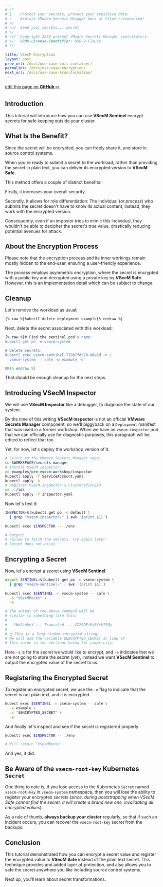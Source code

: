 ```yaml
---
# /*
# |    Protect your secrets, protect your sensitive data.
# :    Explore VMware Secrets Manager docs at https://vsecm.com/
# </
# <>/  keep your secrets... secret
# >/
# <>/' Copyright 2023-present VMware Secrets Manager contributors.
# >/'  SPDX-License-Identifier: BSD-2-Clause
# */

title: VSecM Encryption
layout: post
prev_url: /docs/use-case-init-container/
permalink: /docs/use-case-encryption/
next_url: /docs/use-case-transformation/
---
```


<p class="github-button"
><a href="https://github.com/vmware-tanzu/secrets-manager/blob/main/docs/_pages/0230-encrypt.md"
>edit this page on <strong>GitHub</strong> ✏️</a></p>

## Introduction

This tutorial will introduce how you can use **VSecM Sentinel** encrypt secrets
for safe keeping outside your cluster.

## What Is the Benefit?

Since the secret will be encrypted, you can freely share it, and store in
source control systems.

When you're ready to submit a secret to the workload, rather than providing the
secret in plain text, you can deliver its encrypted version to **VSecM Safe**.

This method offers a couple of distinct benefits:

Firstly, it increases your overall security.

Secondly, it allows for role differentiation: The individual (*or process*) who
submits the secret doesn't have to know its actual content; instead, they work
with the encrypted version.

Consequently, even if an impostor tries to mimic this individual, they wouldn't
be able to decipher the secret's true value, drastically reducing potential
avenues for attack.

## About the Encryption Process

Please note that the encryption process and its inner workings remain mostly
hidden to the end-user, ensuring a user-friendly experience.

The process employs asymmetric encryption, where the secret is encrypted with a
public key and decrypted using a private key by **VSecM Safe**. However,
this is an implementation detail which can be subject to change.

## Cleanup

Let's remove the workload as usual:

```bash 
{% raw %}kubectl delete deployment example{% endraw %}
```

Next, delete the secret associated with this workload:

```bash
{% raw %}# Find the sentinel pod's name:
kubectl get po -n vsecm-system

# Delete secrets:
kubectl exec vsecm-sentinel-778b7fdc78-86v6d -n \
  vsecm-system -- safe -w example -d

OK{% endraw %}
```

That should be enough cleanup for the next steps.

## Introducing **VSecM Inspector**

We will use **VSecM Inspector** like a debugger, to diagnose the
state of our system.

By the time of this writing **VSecM Inspector** is not an official 
**VMware Secrets Manager** component, so we'll piggyback on a `Deployment` 
manifest that was used in a former workshop. When we have an `vsecm-inspector` 
pod that we can officially use for diagnostic purposes, this paragraph will be 
edited to reflect that too.

Yet, for now, let's deploy the workshop version of it.

```bash 
# Switch to the VMware Secrets Manager repo:
cd $WORKSPACE/secrets-manager
# Install VSecM Inspector:
cd examples/pre-vsecm-workshop/inspector
kubectl apply -f ServiceAccount.yaml 
kubectl apply -k .
# Register VSecM Inspector's ClusterSPIFFEID
cd ../ids
kubectl apply -f Inspector.yaml
```

Now let's test it:

```bash
INSPECTOR=$(kubectl get po -n default \
  | grep "vsecm-inspector-" | awk '{print $1}')
  
kubectl exec $INSPECTOR -- ./env

# Output:
# Failed to fetch the secrets. Try again later.
# Secret does not exist
```

## Encrypting a Secret

Now, let's encrypt a secret using **VSecM Sentinel**:

```bash
export SENTINEL=$(kubectl get po -n vsecm-system \
  | grep "vsecm-sentinel-" | awk '{print $1}')
  
kubectl exec $SENTINEL -n vsecm-system -- safe \
  -s "VSecMRocks" \
  -e

# The output of the above command will be 
# similar to something like this:
#
#   YWdlLWVuY ... Truncated ... VZ2SDFiMjEY+V7JMg
#
# ☝️ This is a long random encrypted string. 
# We will use the variable $ENCRYPTED_SECRET in lieu of
# this value in the sections below for simplicity.
```

Here `-s` is for the secret we would like to encrypt, and `-e` indicates
that we are not going to store the secret (*yet*), instead we want **VSecM Sentinel**
to output the encrypted value of the secret to us.

## Registering the Encrypted Secret

To register an encrypted secret, we use the `-e` flag to indicate that the
secret is not plain text, and it is encrypted.

```bash
kubect exec $SENTINEL -n vsecm-system -- safe \
  -w example \
  -s "$ENCRYPTED_SECRET" \
  -e 
```

And finally let's inspect and see if the secret is registered properly:

```bash
kubectl exec $INSPECTOR -- ./env

# Will return "VSecMRocks"
```

And yes, it did.

## Be Aware of the `vsecm-root-key` Kubernetes `Secret`

One thing to note is, if you lose access to the Kubernetes `Secret` named
`vsecm-root-key` in `vsecm-system` namespace, then you will lose the
ability to register your encrypted secrets (*since, during bootstrapping
when VSecM Safe cannot find the secret, it will create a brand new one,
invalidating all encrypted values*).

As a rule of thumb, **always backup your cluster** regularly, so that if
such an incident occurs, you can recover the `vsecm-root-key` secret
from the backups.

## Conclusion

This tutorial demonstrated how you can encrypt a secret value and register the
encrypted value to **VSecM Safe** instead of the plain text secret. This
technique provides and added layer of protection, and also allows you to
safe the secret anywhere you like including source control systems.

Next up, you'll learn about secret transformations.


